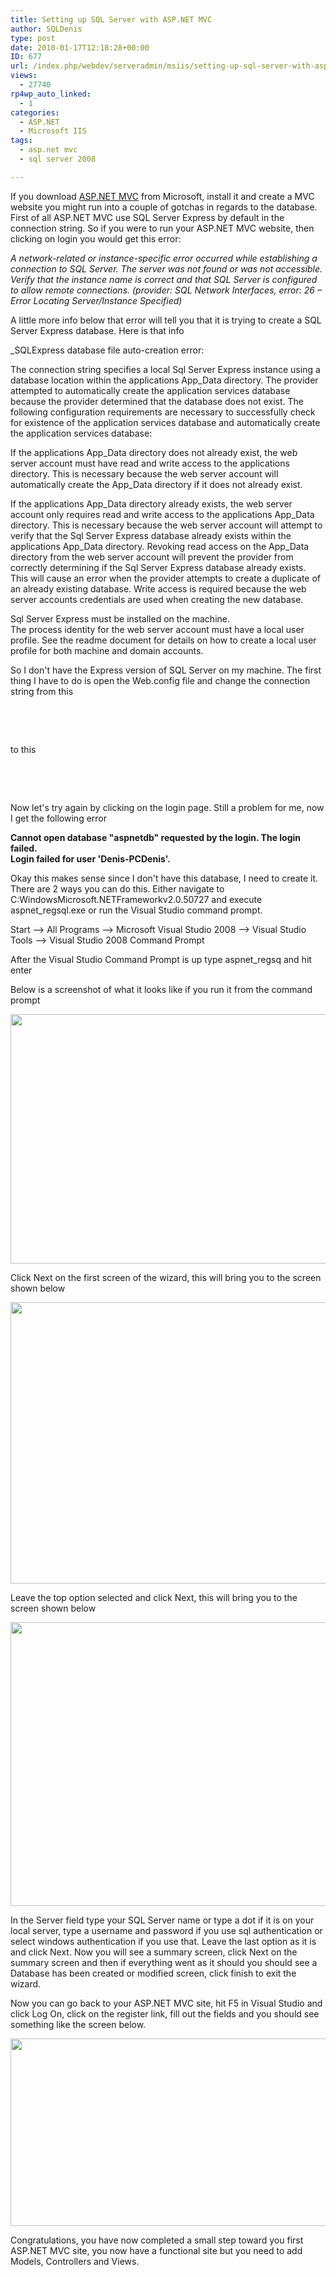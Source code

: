 ```yaml
---
title: Setting up SQL Server with ASP.NET MVC
author: SQLDenis
type: post
date: 2010-01-17T12:18:28+00:00
ID: 677
url: /index.php/webdev/serveradmin/msiis/setting-up-sql-server-with-asp-net-mvc/
views:
  - 27740
rp4wp_auto_linked:
  - 1
categories:
  - ASP.NET
  - Microsoft IIS
tags:
  - asp.net mvc
  - sql server 2008

---
```

If you download [ASP.NET MVC][1] from Microsoft, install it and create a MVC website you might run into a couple of gotchas in regards to the database. First of all ASP.NET MVC use SQL Server Express by default in the connection string. So if you were to run your ASP.NET MVC website, then clicking on login you would get this error:

_<span class="MT_smaller">A network-related or instance-specific error occurred while establishing a connection to SQL Server. The server was not found or was not accessible. Verify that the instance name is correct and that SQL Server is configured to allow remote connections. (provider: SQL Network Interfaces, error: 26 – Error Locating Server/Instance Specified</span>)_

A little more info below that error will tell you that it is trying to create a SQL Server Express database. Here is that info

_<span class="MT_smaller">SQLExpress database file auto-creation error: </p> 

<p>
  The connection string specifies a local Sql Server Express instance using a database location within the applications App_Data directory. The provider attempted to automatically create the application services database because the provider determined that the database does not exist. The following configuration requirements are necessary to successfully check for existence of the application services database and automatically create the application services database:
</p>

<p>
  If the applications App_Data directory does not already exist, the web server account must have read and write access to the applications directory. This is necessary because the web server account will automatically create the App_Data directory if it does not already exist.
</p>

<p>
  If the applications App_Data directory already exists, the web server account only requires read and write access to the applications App_Data directory. This is necessary because the web server account will attempt to verify that the Sql Server Express database already exists within the applications App_Data directory. Revoking read access on the App_Data directory from the web server account will prevent the provider from correctly determining if the Sql Server Express database already exists. This will cause an error when the provider attempts to create a duplicate of an already existing database. Write access is required because the web server accounts credentials are used when creating the new database.
</p>

<p>
  Sql Server Express must be installed on the machine.<br /> The process identity for the web server account must have a local user profile. See the readme document for details on how to create a local user profile for both machine and domain accounts.</span></em>
</p>

<p>
  So I don't have the Express version of SQL Server on my machine. The first thing I have to do is open the Web.config file and change the connection string from this
</p>

<pre lang="xml"><connectionStrings>
		<add name="ApplicationServices" 
			connectionString="data source=.SQLEXPRESS;Integrated Security=SSPI;AttachDBFilename=|DataDirectory|aspnetdb.mdf;
		User Instance=true" providerName="System.Data.SqlClient"/>
	</connectionStrings>
</pre>

<p>
  to this
</p>

<pre lang="xml"><connectionStrings>
		<add name="ApplicationServices" 
			connectionString="data source=.;Integrated Security=SSPI;Initial Catalog=aspnetdb"/>
	</connectionStrings></pre>

<p>
  Now let's try again by clicking on the login page. Still a problem for me, now I get the following error
</p>

<p>
  <strong>Cannot open database "aspnetdb" requested by the login. The login failed.<br /> Login failed for user 'Denis-PCDenis'.</strong>
</p>

<p>
  Okay this makes sense since I don't have this database, I need to create it. There are 2 ways you can do this. Either navigate to C:WindowsMicrosoft.NETFrameworkv2.0.50727 and execute aspnet_regsql.exe or run the Visual Studio command prompt.
</p>

<p>
  Start –> All Programs –> Microsoft Visual Studio 2008 –> Visual Studio Tools –> Visual Studio 2008 Command Prompt
</p>

<p>
  After the Visual Studio Command Prompt is up type aspnet_regsq and hit enter
</p>

<p>
  Below is a screenshot of what it looks like if you run it from the command prompt
</p>

<div class="image_block">
  <img src="https://lessthandot.z19.web.core.windows.net/wp-content/uploads/blogs/WebDev//Setup1.png" alt="" title="" width="678" height="399" />
</div>

<p>
  Click Next on the first screen of the wizard, this will bring you to the screen shown below
</p>

<div class="image_block">
  <img src="https://lessthandot.z19.web.core.windows.net/wp-content/uploads/blogs/WebDev//Setup2.png" alt="" title="" width="579" height="450" />
</div>

<p>
  Leave the top option selected and click Next, this will bring you to the screen shown below
</p>

<div class="image_block">
  <img src="https://lessthandot.z19.web.core.windows.net/wp-content/uploads/blogs/WebDev//Setup3.png" alt="" title="" width="588" height="454" />
</div>

<p>
  In the Server field type your SQL Server name or type a dot if it is on your local server, type a username and password if you use sql authentication or select windows authentication if you use that. Leave the last option as it is and click Next. Now you will see a summary screen, click Next on the summary screen and then if everything went as it should you should see a Database has been created or modified screen, click finish to exit the wizard.
</p>

<p>
  Now you can go back to your ASP.NET MVC site, hit F5 in Visual Studio and click Log On, click on the register link, fill out the fields and you should see something like the screen below.
</p>

<div class="image_block">
  <img src="https://lessthandot.z19.web.core.windows.net/wp-content/uploads/blogs/WebDev//Setup4.png" alt="" title="" width="553" height="300" />
</div>

<p>
  Congratulations, you have now completed a small step toward you first ASP.NET MVC site, you now have a functional site but you need to add Models, Controllers and Views.
</p>

 [1]: http://www.asp.net/mvc/